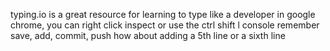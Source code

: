 typing.io is a great resource for learning to type like a developer
in google chrome, you can right click inspect or use the ctrl shift l console
remember save, add, commit, push
how about adding a 5th line
or a sixth line
